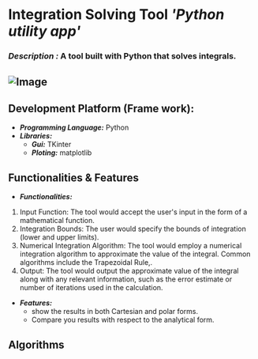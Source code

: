 # **Integration Solving Tool** _'Python utility app'_

### ***Description :***  A tool built with Python that solves integrals.


## ![Image]()

## Development Platform (Frame work):

-  ***Programming Language:*** Python
- ***Libraries:***
    - ***Gui:*** TKinter
    - ***Ploting:*** matplotlib

## Functionalities & Features
- ***Functionalities:*** 
1. Input Function: The tool would accept the user's input in the form of a mathematical function.
2. Integration Bounds: The user would specify the bounds of integration (lower and upper limits).
3. Numerical Integration Algorithm: The tool would employ a numerical integration algorithm to approximate the value of the integral. Common algorithms include the Trapezoidal Rule,.
4. Output: The tool would output the approximate value of the integral along with any relevant information, such as the error estimate or number of iterations used in the calculation.

- ***Features:***
    - show the results in both Cartesian and polar forms.
    - Compare you results with respect to the analytical form.

## Algorithms
